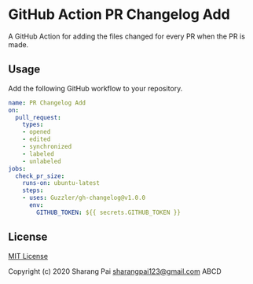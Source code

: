 # GitHub Action PR Changelog Add

A GitHub Action for adding the files changed for every PR when the PR is made.

## Usage

Add the following GitHub workflow to your repository.

```yaml
name: PR Changelog Add
on:
  pull_request:
    types:
    - opened
    - edited
    - synchronized
    - labeled
    - unlabeled
jobs:
  check_pr_size:
    runs-on: ubuntu-latest
    steps:
    - uses: Guzzler/gh-changelog@v1.0.0
      env:
        GITHUB_TOKEN: ${{ secrets.GITHUB_TOKEN }}
```
## License

[MIT License](./LICENSE)

Copyright (c) 2020 Sharang Pai <sharangpai123@gmail.com>
ABCD